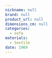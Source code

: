 ```yaml
---
nickname: null
brand: null
product_url: null
dimensions_cm: null
categories:
  - sofa
materials:
  - textile
date: 1969
---
```


